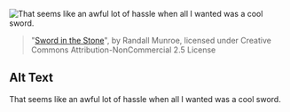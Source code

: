 ![That seems like an awful lot of hassle when all I wanted was a cool sword.](https://imgs.xkcd.com/comics/sword_in_the_stone.png)
> "[Sword in the Stone](https://xkcd.com/1521/)", by Randall Munroe, licensed under Creative Commons Attribution-NonCommercial 2.5 License

## Alt Text
That seems like an awful lot of hassle when all I wanted was a cool sword.
